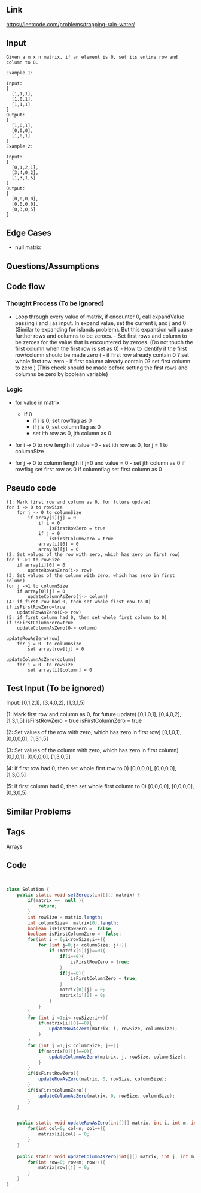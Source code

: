 ## Link

https://leetcode.com/problems/trapping-rain-water/
## Input
```
Given a m x n matrix, if an element is 0, set its entire row and column to 0. 

Example 1:

Input: 
[
  [1,1,1],
  [1,0,1],
  [1,1,1]
]
Output: 
[
  [1,0,1],
  [0,0,0],
  [1,0,1]
]
Example 2:

Input: 
[
  [0,1,2,1],
  [3,4,0,2],
  [1,3,1,5]
]
Output: 
[
  [0,0,0,0],
  [0,0,0,0],
  [0,3,0,5]
]
```

## Edge Cases
- null matrix

## Questions/Assumptions

## Code flow
### Thought Process (To be ignored)
- Loop through every value of matrix, if encounter 0, call expandValue passing i and j as input. In expand value, set the current i, and j and 0
    (Similar to expanding for islands problem). But this expansion will cause further rows and columns to be zeroes. 
        - Set first rows and column to be zeroes for the value that is encountered by zeroes. (Do not touch the first column when the first row is set as 0)
            - How to identify if the first row/column should be made zero (
                - if first row already contain 0 ? set whole first row zero
                - if first column already contain 0? set first column to zero )
            (This check should be made before setting the first rows and columns be zero by boolean variable)

### Logic
- for value in matrix

    - if 0
        - if i is 0, set rowflag as 0
        - if j is 0, set columnflag as 0 
        - set ith row as 0, jth column as 0
- for i -> 0 to row length
    if value =0
        - set ith row as 0, for j = 1 to columnSize 
- for j -> 0 to column length
    if j=0 and value = 0
        - set jth column as 0
if rowflag
    set first row as 0
if columnflag
    set first column as 0



## Pseudo code
```
(1: Mark first row and column as 0, for future update) 
for i -> 0 to rowSize
    for j -> 0 to columnSize
        if array[i][j] = 0
            if i = 0
                isFirstRowZero = true  
            if j = 0
                isFirstColumnZero = true
            array[i][0] = 0
            array[0][j] = 0
(2: Set values of the row with zero, which has zero in first row) 
for i ->1 to rowSize
    if array[i][0] = 0
        updateRowAsZero(i-> row)
(3: Set values of the column with zero, which has zero in first column) 
for j ->1 to columnSize
    if array[0][j] = 0
        updateColumnAsZero(j-> column)
(4: if first row had 0, then set whole first row to 0) 
if isFirstRowZero=true
    updateRowAsZero(0-> row)
(5: if first column had 0, then set whole first column to 0) 
if isFirstColumnZero=true
    updateColumnAsZero(0-> column)

updateRowAsZero(row)
    for j = 0  to columnSize
        set array[row][j] = 0

updateColumnAsZero(column)
    for i = 0  to rowSize
        set array[i][column] = 0

```




## Test Input (To be ignored)
Input:
[0,1,2,1],
[3,4,0,2],
[1,3,1,5]

(1: Mark first row and column as 0, for future update)
[0,1,0,1],
[0,4,0,2],
[1,3,1,5]
isFirstRowZero = true
isFirstColumnZero = true

(2: Set values of the row with zero, which has zero in first row) 
[0,1,0,1],
[0,0,0,0],
[1,3,1,5]

(3: Set values of the column with zero, which has zero in first column) 
[0,1,0,1],
[0,0,0,0],
[1,3,0,5]

(4: if first row had 0, then set whole first row to 0) 
[0,0,0,0],
[0,0,0,0],
[1,3,0,5]

(5: if first column had 0, then set whole first column to 0)
[0,0,0,0],
[0,0,0,0],
[0,3,0,5] 

## Similar Problems


## Tags
Arrays
## Code
```java


class Solution {
    public static void setZeroes(int[][] matrix) {
        if(matrix ==  null ){
            return;
        }
        int rowSize = matrix.length;
        int columnSize=  matrix[0].length;
        boolean isFirstRowZero =  false;
        boolean isFirstColumnZero =  false;
        for(int i = 0;i<rowSize;i++){
            for (int j=0;j< columnSize; j++){
                if (matrix[i][j]==0){
                    if(i==0){
                        isFirstRowZero = true;
                    }
                    if(j==0){
                        isFirstColumnZero = true;
                    }
                    matrix[0][j] = 0;
                    matrix[i][0] = 0;
                }
            }
        }
        for (int i =1;i< rowSize;i++){
            if(matrix[i][0]==0){
                updateRowAsZero(matrix, i, rowSize, columnSize);
            }
        }
        for (int j =1;j< columnSize; j++){
            if(matrix[0][j]==0){
                updateColumnAsZero(matrix, j, rowSize, columnSize);
            }
        }
        if(isFirstRowZero){
            updateRowAsZero(matrix, 0, rowSize, columnSize);
        }
        if(isFirstColumnZero){
            updateColumnAsZero(matrix, 0, rowSize, columnSize);
        }
    }


    public static void updateRowAsZero(int[][] matrix, int i, int m, int n){
        for(int col=0; col<n; col++){
            matrix[i][col] = 0;
        }
    }
    
    public static void updateColumnAsZero(int[][] matrix, int j, int m, int n){
        for(int row=0; row<m; row++){
            matrix[row][j] = 0;
        }
    }
}

```
